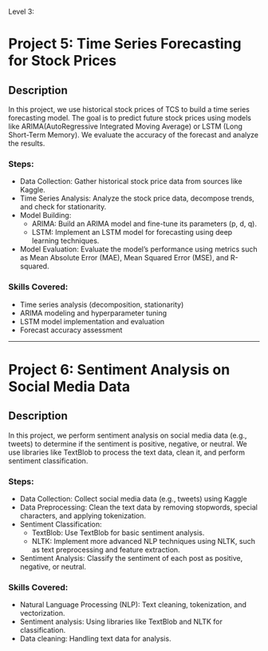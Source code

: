 Level 3:
# Project 5: Time Series Forecasting for Stock Prices

## Description
In this project, we use historical stock prices of TCS to build a time series forecasting model. The goal is to predict future stock prices using models like ARIMA(AutoRegressive Integrated Moving Average) or LSTM (Long Short-Term Memory). We evaluate the accuracy of the forecast and analyze the results.

### Steps:
- Data Collection: Gather historical stock price data from sources like Kaggle.
- Time Series Analysis: Analyze the stock price data, decompose trends, and check for stationarity.
- Model Building:
  - ARIMA: Build an ARIMA model and fine-tune its parameters (p, d, q).
  - LSTM: Implement an LSTM model for forecasting using deep learning techniques.
- Model Evaluation: Evaluate the model’s performance using metrics such as Mean Absolute Error (MAE), Mean Squared Error (MSE), and R-squared.

### Skills Covered:
- Time series analysis (decomposition, stationarity)
- ARIMA modeling and hyperparameter tuning
- LSTM model implementation and evaluation
- Forecast accuracy assessment

---

# Project 6: Sentiment Analysis on Social Media Data

## Description
In this project, we perform sentiment analysis on social media data (e.g., tweets) to determine if the sentiment is positive, negative, or neutral. We use libraries like TextBlob to process the text data, clean it, and perform sentiment classification.

### Steps:
- Data Collection: Collect social media data (e.g., tweets) using Kaggle
- Data Preprocessing: Clean the text data by removing stopwords, special characters, and applying tokenization.
- Sentiment Classification:
  - TextBlob: Use TextBlob for basic sentiment analysis.
  - NLTK: Implement more advanced NLP techniques using NLTK, such as text preprocessing and feature extraction.
- Sentiment Analysis: Classify the sentiment of each post as positive, negative, or neutral.

### Skills Covered:
- Natural Language Processing (NLP): Text cleaning, tokenization, and vectorization.
- Sentiment analysis: Using libraries like TextBlob and NLTK for classification.
- Data cleaning: Handling text data for analysis.

